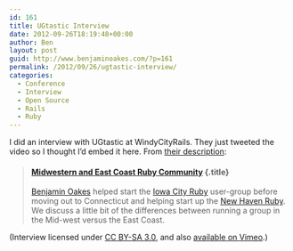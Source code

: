 ```yaml
---
id: 161
title: UGtastic Interview
date: 2012-09-26T18:19:48+00:00
author: Ben
layout: post
guid: http://www.benjaminoakes.com/?p=161
permalink: /2012/09/26/ugtastic-interview/
categories:
  - Conference
  - Interview
  - Open Source
  - Rails
  - Ruby
---
```

I did an interview with UGtastic at WindyCityRails. They just tweeted the video so I thought I&#8217;d embed it here. From [their description](http://ugtastic.com/interviews/midwestern-and-east-coast-ruby-community):

> #### [Midwestern and East Coast Ruby Community](http://ugtastic.com/interviews/midwestern-and-east-coast-ruby-community) {.title}
> 
> <div class="notes">
>   <p>
>     <a href="http://benjaminoakes.com">Benjamin Oakes</a> helped start the <a href="http://twitter.com/icruby">Iowa City Ruby</a> user-group before moving out to Connecticut and helping start up the <a href="http://newhavenrb.org">New Haven Ruby</a>. We discuss a little bit of the differences between running a group in the Mid-west versus the East Coast.
>   </p></blockquote> 
>   
>   <p>
>
>   </p>
>   
>   <p>
>     (Interview licensed under <a href="http://creativecommons.org/licenses/by-sa/3.0/" rel="license">CC BY-SA 3.0</a>, and also <a href="https://vimeo.com/49265043">available on Vimeo</a>.)
>   </p>
